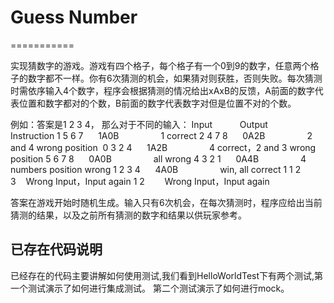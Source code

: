 # Guess Number
===========

实现猜数字的游戏。游戏有四个格子，每个格子有一个0到9的数字，任意两个格子的数字都不一样。你有6次猜测的机会，如果猜对则获胜，否则失败。每次猜测时需依序输入4个数字，程序会根据猜测的情况给出xAxB的反馈，A前面的数字代表位置和数字都对的个数，B前面的数字代表数字对但是位置不对的个数。

例如：答案是1 2 3 4， 那么对于不同的输入：
Input　　    Output             Instruction
1 5 6 7      1A0B                 1 correct
2 4 7 8      0A2B                 2 and 4 wrong position 
0 3 2 4      1A2B                 4 correct，2 and 3 wrong position
5 6 7 8      0A0B                 all wrong
4 3 2 1      0A4B                 4 numbers position wrong
1 2 3 4      4A0B                 win, all correct
1 1 2 3    Wrong Input，Input again
1 2        Wrong Input，Input again

答案在游戏开始时随机生成。输入只有6次机会，在每次猜测时，程序应给出当前猜测的结果，以及之前所有猜测的数字和结果以供玩家参考。


## 已存在代码说明

已经存在的代码主要讲解如何使用测试,我们看到HelloWorldTest下有两个测试,第一个测试演示了如何进行集成测试。
第二个测试演示了如何进行mock。
